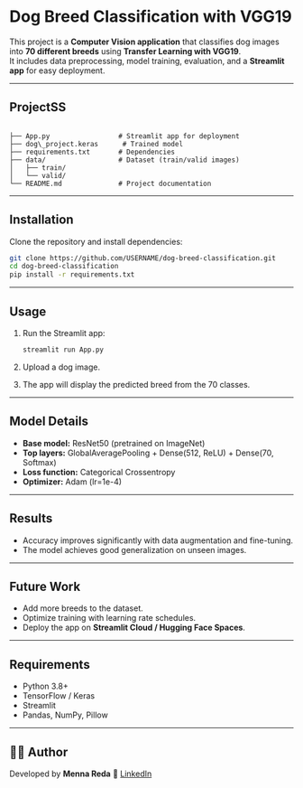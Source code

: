 #  Dog Breed Classification with VGG19

This project is a **Computer Vision application** that classifies dog images into **70 different breeds** using **Transfer Learning with VGG19**.  
It includes data preprocessing, model training, evaluation, and a **Streamlit app** for easy deployment.

---

##  ProjectSS
```

├── App.py                 # Streamlit app for deployment
├── dog\_project.keras      # Trained model
├── requirements.txt       # Dependencies
├── data/                  # Dataset (train/valid images)
│   ├── train/
│   └── valid/
└── README.md              # Project documentation

````

---

##   Installation
Clone the repository and install dependencies:

```bash
git clone https://github.com/USERNAME/dog-breed-classification.git
cd dog-breed-classification
pip install -r requirements.txt
````

---

##  Usage

1. Run the Streamlit app:

   ```bash
   streamlit run App.py
   ```
2. Upload a dog image.
3. The app will display the predicted breed from the 70 classes.

---

##  Model Details

* **Base model:** ResNet50 (pretrained on ImageNet)
* **Top layers:** GlobalAveragePooling + Dense(512, ReLU) + Dense(70, Softmax)
* **Loss function:** Categorical Crossentropy
* **Optimizer:** Adam (lr=1e-4)

---

##  Results

* Accuracy improves significantly with data augmentation and fine-tuning.
* The model achieves good generalization on unseen images.

---

##  Future Work

* Add more breeds to the dataset.
* Optimize training with learning rate schedules.
* Deploy the app on **Streamlit Cloud / Hugging Face Spaces**.

---

##  Requirements

* Python 3.8+
* TensorFlow / Keras
* Streamlit
* Pandas, NumPy, Pillow

---

## 👩‍💻 Author

Developed by **Menna Reda**
🔗 [LinkedIn](https://www.linkedin.com/in/menna-reda-6048182a3?utm_source=share&utm_campaign=share_via&utm_content=profile&utm_medium=android_app)
